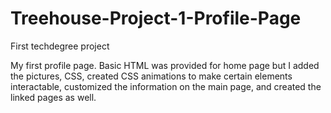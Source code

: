 # Treehouse-Project-1-Profile-Page
 First techdegree project

My first profile page. Basic HTML was provided for home page but I added the pictures, CSS, created CSS animations to make certain elements interactable, customized the information on the main page, and created the linked pages as well.
